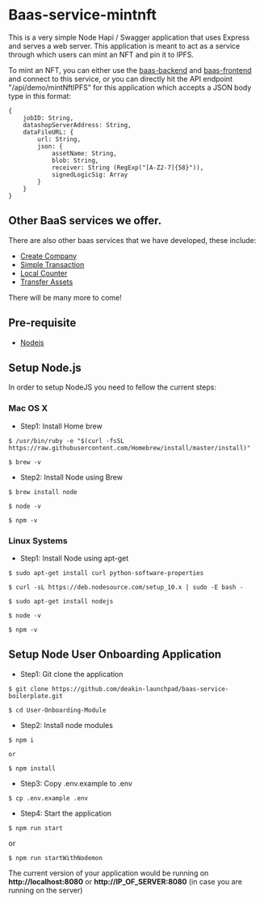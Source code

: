 # Baas-service-mintnft

This is a very simple Node Hapi / Swagger application that uses Express and serves a web server. This application is meant to act as a service through which users can mint an NFT and pin it to IPFS.

To mint an NFT, you can either use the [baas-backend](https://github.com/deakin-launchpad/baas_backend) and [baas-frontend](https://github.com/deakin-launchpad/baas_dashboard) and connect to this service, or you can directly hit the API endpoint "/api/demo/mintNftIPFS" for this application which accepts a JSON body type in this format:
```
{
    jobID: String,
    datashopServerAddress: String,
    dataFileURL: {
        url: String,
        json: {
            assetName: String,
            blob: String,
            receiver: String (RegExp("[A-Z2-7]{58}")),
            signedLogicSig: Array
        }
    }
}
``` 
## Other BaaS services we offer.

There are also other baas services that we have developed, these include:

- [Create Company](https://github.com/deakin-launchpad/baas-service-createcompany)
- [Simple Transaction](https://github.com/deakin-launchpad/baas-service-transaction)
- [Local Counter](https://github.com/deakin-launchpad/baas-service-localCounter)
- [Transfer Assets](https://github.com/deakin-launchpad/baas-service-transferAssets)

There will be many more to come!

## Pre-requisite

- [Nodejs](https://www.digitalocean.com/community/tutorials/how-to-install-node-js-on-ubuntu-20-04)

## Setup Node.js

In order to setup NodeJS you need to fellow the current steps:

### Mac OS X

- Step1: Install Home brew

```
$ /usr/bin/ruby -e "$(curl -fsSL https://raw.githubusercontent.com/Homebrew/install/master/install)"

$ brew -v
```

- Step2: Install Node using Brew

```
$ brew install node

$ node -v

$ npm -v
```

### Linux Systems

- Step1: Install Node using apt-get

```
$ sudo apt-get install curl python-software-properties

$ curl -sL https://deb.nodesource.com/setup_10.x | sudo -E bash -

$ sudo apt-get install nodejs

$ node -v

$ npm -v
```

## Setup Node User Onboarding Application

- Step1: Git clone the application

```
$ git clone https://github.com/deakin-launchpad/baas-service-boilerplate.git

$ cd User-Onboarding-Module
```

- Step2: Install node modules

```
$ npm i

or

$ npm install
```

- Step3: Copy .env.example to .env

```
$ cp .env.example .env
```

- Step4: Start the application

```
$ npm run start
```

or

```
$ npm run startWithNodemon
```

The current version of your application would be running on **http://localhost:8080** or **http://IP_OF_SERVER:8080** (in case you are running on the server)
